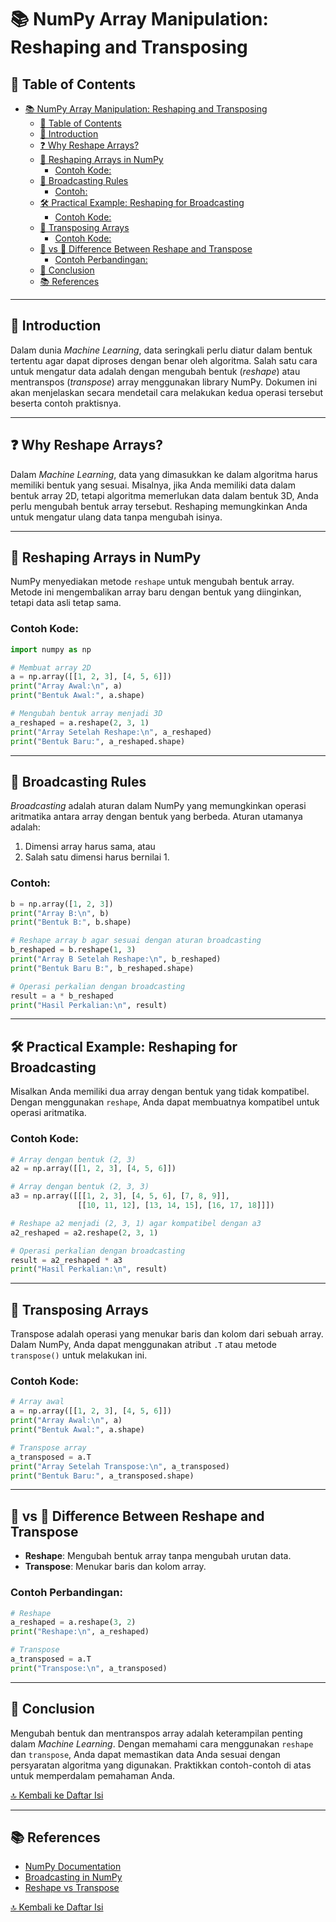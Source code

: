 
# 📚 NumPy Array Manipulation: Reshaping and Transposing

## 📑 Table of Contents
- [📚 NumPy Array Manipulation: Reshaping and Transposing](#-numpy-array-manipulation-reshaping-and-transposing)
  - [📑 Table of Contents](#-table-of-contents)
  - [🌟 Introduction](#-introduction)
  - [❓ Why Reshape Arrays?](#-why-reshape-arrays)
  - [🔧 Reshaping Arrays in NumPy](#-reshaping-arrays-in-numpy)
    - [Contoh Kode:](#contoh-kode)
  - [📏 Broadcasting Rules](#-broadcasting-rules)
    - [Contoh:](#contoh)
  - [🛠️ Practical Example: Reshaping for Broadcasting](#️-practical-example-reshaping-for-broadcasting)
    - [Contoh Kode:](#contoh-kode-1)
  - [🔄 Transposing Arrays](#-transposing-arrays)
    - [Contoh Kode:](#contoh-kode-2)
  - [🔄 vs 🔧 Difference Between Reshape and Transpose](#-vs--difference-between-reshape-and-transpose)
    - [Contoh Perbandingan:](#contoh-perbandingan)
  - [🎯 Conclusion](#-conclusion)
  - [📚 References](#-references)

---

## 🌟 Introduction
Dalam dunia *Machine Learning*, data seringkali perlu diatur dalam bentuk tertentu agar dapat diproses dengan benar oleh algoritma. Salah satu cara untuk mengatur data adalah dengan mengubah bentuk (*reshape*) atau mentranspos (*transpose*) array menggunakan library NumPy. Dokumen ini akan menjelaskan secara mendetail cara melakukan kedua operasi tersebut beserta contoh praktisnya.

---

## ❓ Why Reshape Arrays?
Dalam *Machine Learning*, data yang dimasukkan ke dalam algoritma harus memiliki bentuk yang sesuai. Misalnya, jika Anda memiliki data dalam bentuk array 2D, tetapi algoritma memerlukan data dalam bentuk 3D, Anda perlu mengubah bentuk array tersebut. Reshaping memungkinkan Anda untuk mengatur ulang data tanpa mengubah isinya.

---

## 🔧 Reshaping Arrays in NumPy
NumPy menyediakan metode `reshape` untuk mengubah bentuk array. Metode ini mengembalikan array baru dengan bentuk yang diinginkan, tetapi data asli tetap sama.

### Contoh Kode:
```python
import numpy as np

# Membuat array 2D
a = np.array([[1, 2, 3], [4, 5, 6]])
print("Array Awal:\n", a)
print("Bentuk Awal:", a.shape)

# Mengubah bentuk array menjadi 3D
a_reshaped = a.reshape(2, 3, 1)
print("Array Setelah Reshape:\n", a_reshaped)
print("Bentuk Baru:", a_reshaped.shape)
```

---

## 📏 Broadcasting Rules
*Broadcasting* adalah aturan dalam NumPy yang memungkinkan operasi aritmatika antara array dengan bentuk yang berbeda. Aturan utamanya adalah:
1. Dimensi array harus sama, atau
2. Salah satu dimensi harus bernilai 1.

### Contoh:
```python
b = np.array([1, 2, 3])
print("Array B:\n", b)
print("Bentuk B:", b.shape)

# Reshape array b agar sesuai dengan aturan broadcasting
b_reshaped = b.reshape(1, 3)
print("Array B Setelah Reshape:\n", b_reshaped)
print("Bentuk Baru B:", b_reshaped.shape)

# Operasi perkalian dengan broadcasting
result = a * b_reshaped
print("Hasil Perkalian:\n", result)
```

---

## 🛠️ Practical Example: Reshaping for Broadcasting
Misalkan Anda memiliki dua array dengan bentuk yang tidak kompatibel. Dengan menggunakan `reshape`, Anda dapat membuatnya kompatibel untuk operasi aritmatika.

### Contoh Kode:
```python
# Array dengan bentuk (2, 3)
a2 = np.array([[1, 2, 3], [4, 5, 6]])

# Array dengan bentuk (2, 3, 3)
a3 = np.array([[[1, 2, 3], [4, 5, 6], [7, 8, 9]], 
               [[10, 11, 12], [13, 14, 15], [16, 17, 18]]])

# Reshape a2 menjadi (2, 3, 1) agar kompatibel dengan a3
a2_reshaped = a2.reshape(2, 3, 1)

# Operasi perkalian dengan broadcasting
result = a2_reshaped * a3
print("Hasil Perkalian:\n", result)
```

---

## 🔄 Transposing Arrays
Transpose adalah operasi yang menukar baris dan kolom dari sebuah array. Dalam NumPy, Anda dapat menggunakan atribut `.T` atau metode `transpose()` untuk melakukan ini.

### Contoh Kode:
```python
# Array awal
a = np.array([[1, 2, 3], [4, 5, 6]])
print("Array Awal:\n", a)
print("Bentuk Awal:", a.shape)

# Transpose array
a_transposed = a.T
print("Array Setelah Transpose:\n", a_transposed)
print("Bentuk Baru:", a_transposed.shape)
```

---

## 🔄 vs 🔧 Difference Between Reshape and Transpose
- **Reshape**: Mengubah bentuk array tanpa mengubah urutan data.
- **Transpose**: Menukar baris dan kolom array.

### Contoh Perbandingan:
```python
# Reshape
a_reshaped = a.reshape(3, 2)
print("Reshape:\n", a_reshaped)

# Transpose
a_transposed = a.T
print("Transpose:\n", a_transposed)
```

---

## 🎯 Conclusion
Mengubah bentuk dan mentranspos array adalah keterampilan penting dalam *Machine Learning*. Dengan memahami cara menggunakan `reshape` dan `transpose`, Anda dapat memastikan data Anda sesuai dengan persyaratan algoritma yang digunakan. Praktikkan contoh-contoh di atas untuk memperdalam pemahaman Anda.

[🔝 Kembali ke Daftar Isi](#table-of-contents)

---

## 📚 References
- [NumPy Documentation](https://numpy.org/doc/)
- [Broadcasting in NumPy](https://numpy.org/doc/stable/user/basics.broadcasting.html)
- [Reshape vs Transpose](https://stackoverflow.com/questions/32034237/reshape-vs-transpose-in-numpy)

[🔝 Kembali ke Daftar Isi](#table-of-contents)
